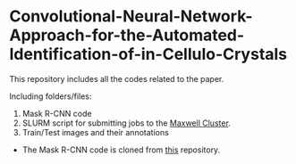 # Convolutional-Neural-Network-Approach-for-the-Automated-Identification-of-in-Cellulo-Crystals
This repository includes all the codes related to the paper.

Including folders/files:
1. Mask R-CNN code
2. SLURM script for submitting jobs to the [Maxwell Cluster](https://confluence.desy.de/display/MXW/).
3. Train/Test images and their annotations
 
* The Mask R-CNN code is cloned from [this](https://github.com/matterport/Mask_RCNN) repository.
